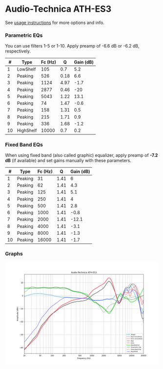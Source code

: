 # Audio-Technica ATH-ES3
See [usage instructions](https://github.com/jaakkopasanen/AutoEq#usage) for more options and info.

### Parametric EQs
You can use filters 1-5 or 1-10. Apply preamp of -6.6 dB or -6.2 dB, respectively.

|   # | Type      |   Fc (Hz) |    Q |   Gain (dB) |
|-----|-----------|-----------|------|-------------|
|   1 | LowShelf  |       105 | 0.7  |         5.2 |
|   2 | Peaking   |       526 | 0.18 |         6.6 |
|   3 | Peaking   |      1124 | 4.97 |        -1.7 |
|   4 | Peaking   |      2877 | 0.46 |       -20   |
|   5 | Peaking   |      5043 | 1.22 |        13.1 |
|   6 | Peaking   |        74 | 1.47 |        -0.6 |
|   7 | Peaking   |       158 | 1.31 |         0.5 |
|   8 | Peaking   |       215 | 1.71 |         0.9 |
|   9 | Peaking   |       336 | 1.68 |        -1.2 |
|  10 | HighShelf |     10000 | 0.7  |         0.2 |

### Fixed Band EQs
When using fixed band (also called graphic) equalizer, apply preamp of **-7.2 dB** (if available) and set gains manually with these parameters.

|   # | Type    |   Fc (Hz) |    Q |   Gain (dB) |
|-----|---------|-----------|------|-------------|
|   1 | Peaking |        31 | 1.41 |         6   |
|   2 | Peaking |        62 | 1.41 |         4.3 |
|   3 | Peaking |       125 | 1.41 |         5.1 |
|   4 | Peaking |       250 | 1.41 |         4   |
|   5 | Peaking |       500 | 1.41 |         2.8 |
|   6 | Peaking |      1000 | 1.41 |        -0.8 |
|   7 | Peaking |      2000 | 1.41 |       -12.1 |
|   8 | Peaking |      4000 | 1.41 |        -3.1 |
|   9 | Peaking |      8000 | 1.41 |        -1.3 |
|  10 | Peaking |     16000 | 1.41 |        -1.7 |

### Graphs
![](./Audio-Technica%20ATH-ES3.png)
